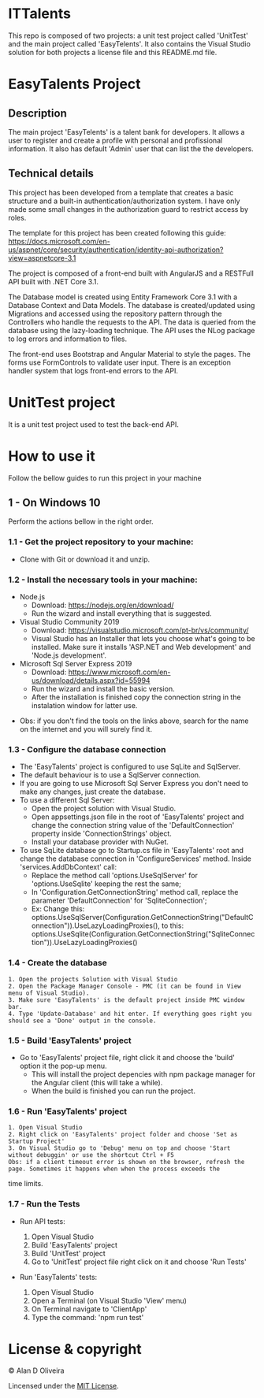 # ITTalents

This repo is composed of two projects: a unit test project called 'UnitTest' and the main project called
'EasyTelents'. It also contains the Visual Studio solution for both projects a license file and this README.md file.


# EasyTalents Project

## Description
The main project 'EasyTelents' is a talent bank for developers. It allows a user to register and create a profile with personal and profissional information.
It also has default 'Admin' user that can list the the developers.


## Technical details

This project has been developed from a template that creates a basic structure and a built-in authentication/authorization system.
I have only made some small changes in the authorization guard to restrict access by roles.

The template for this project has been created following this guide:
https://docs.microsoft.com/en-us/aspnet/core/security/authentication/identity-api-authorization?view=aspnetcore-3.1

The project is composed of a front-end built with AngularJS and a RESTFull API built with .NET Core 3.1.

The Database model is created using Entity Framework Core 3.1 with a Database Context and Data Models.
The database is created/updated using Migrations and accessed using the repository pattern through the Controllers 
who handle the requests to the API.
The data is queried from the database using the lazy-loading technique.
The API uses the NLog package to log errors and information to files.

The front-end uses Bootstrap and Angular Material to style the pages. The forms use FormControls to validate user input.
There is an exception handler system that logs front-end errors to the API.

# UnitTest project

It is a unit test project used to test the back-end API.


# How to use it

Follow the bellow guides to run this project in your machine


## 1 - On Windows 10

Perform the actions bellow in the right order.


### 1.1 - Get the project repository to your machine:

- Clone with Git or download it and unzip.


### 1.2 - Install the necessary tools in your machine:

- Node.js
	- Download: https://nodejs.org/en/download/
	- Run the wizard and install everything that is suggested.
- Visual Studio Community 2019
	- Download: https://visualstudio.microsoft.com/pt-br/vs/community/
	- Visual Studio has an Installer that lets you choose what's going to be installed. Make sure it installs 'ASP.NET and Web development'
and 'Node.js development'.
- Microsoft Sql Server Express 2019
	- Download: https://www.microsoft.com/en-us/download/details.aspx?id=55994
	- Run the wizard and install the basic version.
	- After the installation is finished copy the connection string in the instalation window for latter use.
* Obs: if you don't find the tools on the links above, search for the name on the internet and you will surely find it.


### 1.3 - Configure the database connection

- The 'EasyTalents' project is configured to use SqLite and SqlServer.
- The default behaviour is to use a SqlServer connection.
- If you are going to use Microsoft Sql Server Express you don't need to make any changes, just create the database.
- To use a different Sql Server:
	- Open the project solution with Visual Studio.
	- Open appsettings.json file in the root of 'EasyTalents' project and change the connection string value of
the 'DefaultConnection' property inside 'ConnectionStrings' object.
	- Install your database provider with NuGet.
- To use SqLite database go to Startup.cs file in 'EasyTalents' root and change the database connection in 'ConfigureServices' method.
Inside 'services.AddDbContext' call:
	- Replace the method call 'options.UseSqlServer' for 'options.UseSqlite' keeping the rest the same;
	- In 'Configuration.GetConnectionString' method call, replace the parameter 'DefaultConnection' for 'SqliteConnection';
	- Ex: 
		Change this: options.UseSqlServer(Configuration.GetConnectionString("DefaultConnection")).UseLazyLoadingProxies(),
		to this: options.UseSqlite(Configuration.GetConnectionString("SqliteConnection")).UseLazyLoadingProxies()


### 1.4 - Create the database
	1. Open the projects Solution with Visual Studio
	2. Open the Package Manager Console - PMC (it can be found in View menu of Visual Studio).
	3. Make sure 'EasyTalents' is the default project inside PMC window bar.
	4. Type 'Update-Database' and hit enter. If everything goes right you should see a 'Done' output in the console.


### 1.5 - Build 'EasyTalents' project
- Go to 'EasyTalents' project file, right click it and choose the 'build' option it the pop-up menu.
	- This will install the project depencies with npm package manager for the Angular client (this will take a while).
	- When the build is finished you can run the project.


### 1.6 - Run 'EasyTalents' project

	1. Open Visual Studio
	2. Right click on 'EasyTalents' project folder and choose 'Set as Startup Project'
	3. On Visual Studio go to 'Debug' menu on top and choose 'Start without debuggin' or use the shortcut Ctrl + F5
	Obs: if a client timeout error is shown on the browser, refresh the page. Sometimes it happens when when the process exceeds the
time limits.


### 1.7 - Run the Tests

- Run API tests:
	1. Open Visual Studio
	2. Build 'EasyTalents' project
	3. Build 'UnitTest' project
	4. Go to 'UnitTest' project file right click on it and choose 'Run Tests'

- Run 'EasyTalents' tests:
	1. Open Visual Studio
	2. Open a Terminal (on Visual Studio 'View' menu)
	3. On Terminal navigate to 'ClientApp'
	4. Type the command: 'npm run test'


# License & copyright

© Alan D Oliveira

Lincensed under the [MIT License](LICENSE).


